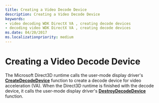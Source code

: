 ```yaml
---
title: Creating a Video Decode Device
description: Creating a Video Decode Device
keywords:
- video decoding WDK DirectX VA , creating decode devices
- decoding video WDK DirectX VA , creating decode devices
ms.date: 04/20/2017
ms.localizationpriority: medium
---
```


# Creating a Video Decode Device


The Microsoft Direct3D runtime calls the user-mode display driver's [**CreateDecodeDevice**](/windows-hardware/drivers/ddi/d3dumddi/nc-d3dumddi-pfnd3dddi_createdecodedevice) function to create a decode device for video acceleration (VA). When the Direct3D runtime is finished with the decode device, it calls the user-mode display driver's [**DestroyDecodeDevice**](/windows-hardware/drivers/ddi/d3dumddi/nc-d3dumddi-pfnd3dddi_destroydecodedevice) function.

 

